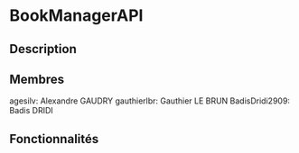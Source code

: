 # BookManagerAPI

## Description



## Membres

agesilv: Alexandre GAUDRY
gauthierlbr: Gauthier LE BRUN
BadisDridi2909: Badis DRIDI

## Fonctionnalités
